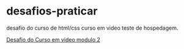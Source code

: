 # desafios-praticar
 desafio do curso de html/css curso em video
 teste de hospedagem. 

 <a href='https://lucasbarros00.github.io/desafios-praticar/desafio%2010%20re/desafio10%201.1'>Desafio do Curso em video modulo 2</a>